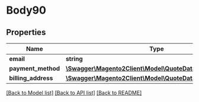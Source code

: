 # Body90

## Properties
Name | Type | Description | Notes
------------ | ------------- | ------------- | -------------
**email** | **string** |  | 
**payment_method** | [**\Swagger\Magento2Client\Model\QuoteDataPaymentInterface**](QuoteDataPaymentInterface.md) |  | 
**billing_address** | [**\Swagger\Magento2Client\Model\QuoteDataAddressInterface**](QuoteDataAddressInterface.md) |  | [optional] 

[[Back to Model list]](../README.md#documentation-for-models) [[Back to API list]](../README.md#documentation-for-api-endpoints) [[Back to README]](../README.md)


